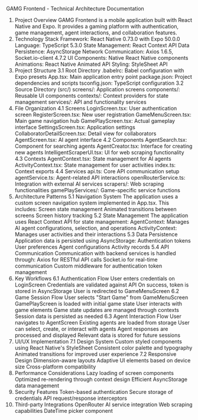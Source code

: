 GAMG Frontend - Technical Architecture Documentation
1. Project Overview
GAMG Frontend is a mobile application built with React Native and Expo. It provides a gaming platform with authentication, game management, agent interactions, and collaboration features.
2. Technology Stack
Framework: React Native 0.73.0 with Expo 50.0.0
Language: TypeScript 5.3.0
State Management: React Context API
Data Persistence: AsyncStorage
Network Communication: Axios 1.6.5, Socket.io-client 4.7.2
UI Components: Native React Native components
Animations: React Native Animated API
Styling: StyleSheet API
3. Project Structure
3.1 Root Directory
.babelrc: Babel configuration with Expo presets
App.tsx: Main application entry point
package.json: Project dependencies and scripts
tsconfig.json: TypeScript configuration
3.2 Source Directory (src/)
screens/: Application screens
components/: Reusable UI components
contexts/: Context providers for state management
services/: API and functionality services
4. File Organization
4.1 Screens
LoginScreen.tsx: User authentication screen
RegisterScreen.tsx: New user registration
GameMenuScreen.tsx: Main game navigation hub
GamePlayScreen.tsx: Actual gameplay interface
SettingsScreen.tsx: Application settings
CollaboratorDetailScreen.tsx: Detail view for collaborators
AgentScreen.tsx: AI agent interface
4.2 Components
AgentSearch.tsx: Component for searching agents
AgentCreator.tsx: Interface for creating new agents
IntelligentScraperUI.tsx: UI for web scraping functionality
4.3 Contexts
AgentContext.tsx: State management for AI agents
ActivityContext.tsx: State management for user activities
index.ts: Context exports
4.4 Services
api.ts: Core API communication setup
agentService.ts: Agent-related API interactions
openRouterService.ts: Integration with external AI services
scrapers/: Web scraping functionalities
gamePlayServices/: Game-specific service functions
5. Architecture Patterns
5.1 Navigation System
The application uses a custom screen navigation system implemented in App.tsx. This includes:
Screen state management
Animated transitions between screens
Screen history tracking
5.2 State Management
The application uses React Context API for state management:
AgentContext: Manages AI agent configurations, selection, and operations
ActivityContext: Manages user activities and their interactions
5.3 Data Persistence
Application data is persisted using AsyncStorage:
Authentication tokens
User preferences
Agent configurations
Activity records
5.4 API Communication
Communication with backend services is handled through:
Axios for RESTful API calls
Socket.io for real-time communication
Custom middleware for authentication token management
6. Key Workflows
6.1 Authentication Flow
User enters credentials on LoginScreen
Credentials are validated against API
On success, token is stored in AsyncStorage
User is redirected to GameMenuScreen
6.2 Game Session Flow
User selects "Start Game" from GameMenuScreen
GamePlayScreen is loaded with initial game state
User interacts with game elements
Game state updates are managed through contexts
Session data is persisted as needed
6.3 Agent Interaction Flow
User navigates to AgentScreen
Existing agents are loaded from storage
User can select, create, or interact with agents
Agent responses are processed and displayed
Relevant data is stored for future sessions
7. UI/UX Implementation
7.1 Design System
Custom styled components using React Native's StyleSheet
Consistent color palette and typography
Animated transitions for improved user experience
7.2 Responsive Design
Dimension-aware layouts
Adaptive UI elements based on device size
Cross-platform compatibility
8. Performance Considerations
Lazy loading of screen components
Optimized re-rendering through context design
Efficient AsyncStorage data management
9. Security Features
Token-based authentication
Secure storage of credentials
API request/response interceptors
10. Third-party Integrations
OpenRouter AI service integration
Web scraping capabilities
DateTime picker component